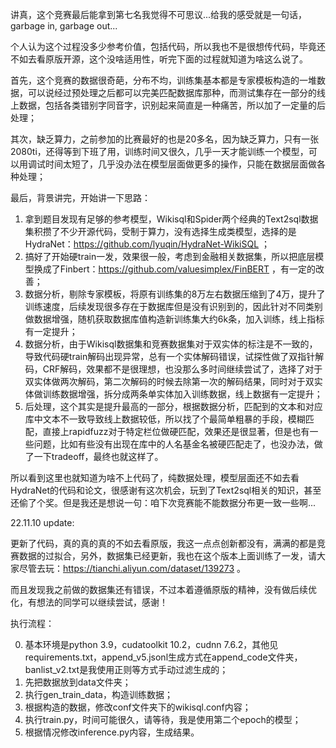 讲真，这个竞赛最后能拿到第七名我觉得不可思议...给我的感受就是一句话，garbage in, garbage out...

个人认为这个过程没多少参考价值，包括代码，所以我也不是很想传代码，毕竟还不如去看原版开源，这个没啥适用性，听完下面的过程就知道为啥这么说了。

首先，这个竞赛的数据很奇葩，分布不均，训练集基本都是专家模板构造的一堆数据，可以说经过预处理之后都可以完美匹配数据库那种，而测试集存在一部分的线上数据，包括各类错别字同音字，识别起来简直是一种痛苦，所以加了一定量的后处理；

其次，缺乏算力，之前参加的比赛最好的也是20多名，因为缺乏算力，只有一张2080ti，还得等到下班了用，训练时间又很久，几乎一天才能训练一个模型，可以用调试时间太短了，几乎没办法在模型层面做更多的操作，只能在数据层面做各种处理；

最后，背景讲完，开始讲一下思路：

1. 拿到题目发现有足够的参考模型，Wikisql和Spider两个经典的Text2sql数据集积攒了不少开源代码，受制于算力，没有选择生成类模型，选择的是HydraNet：https://github.com/lyuqin/HydraNet-WikiSQL ；
2. 搞好了开始硬train一发，效果很一般，考虑到金融相关数据集，所以把底层模型换成了Finbert：https://github.com/valuesimplex/FinBERT ，有一定的改善；
3. 数据分析，剔除专家模板，将原有训练集的8万左右数据压缩到了4万，提升了训练速度，后续发现很多存在于数据库但是没有识别到的，因此针对不同类别做数据增强，随机获取数据库值构造新训练集大约6k条，加入训练，线上指标有一定提升；
4. 数据分析，由于Wikisql数据集和竞赛数据集对于双实体的标注是不一致的，导致代码硬train解码出现异常，总有一个实体解码错误，试探性做了双指针解码，CRF解码，效果都不是很理想，也没那么多时间继续尝试了，选择了对于双实体做两次解码，第二次解码的时候去除第一次的解码结果，同时对于双实体做训练数据增强，拆分成两条单实体加入训练数据，线上数据有一定提升；
5. 后处理，这个其实是提升最高的一部分，根据数据分析，匹配到的文本和对应库中文本不一致导致线上数据较低，所以找了个最简单粗暴的手段，模糊匹配，直接上rapidfuzz对于特定栏位做硬匹配，效果还是很显著，但是也有一些问题，比如有些没有出现在库中的人名基金名被硬匹配走了，也没办法，做了一下tradeoff，最终也就这样了。

所以看到这里也就知道为啥不上代码了，纯数据处理，模型层面还不如去看HydraNet的代码和论文，很感谢有这次机会，玩到了Text2sql相关的知识，甚至还偷了个奖。但是我还是想说一句：咱下次竞赛能不能数据分布更一致一些啊...

22.11.10 update:

更新了代码，真的真的真的不如去看原版，我这一点点创新都没有，满满的都是竞赛数据的过拟合，另外，数据集已经更新，我也在这个版本上面训练了一发，请大家尽管去玩：https://tianchi.aliyun.com/dataset/139273 。

而且发现我之前做的数据集还有错误，不过本着遵循原版的精神，没有做后续优化，有想法的同学可以继续尝试，感谢！

执行流程：

0. 基本环境是python 3.9，cudatoolkit 10.2，cudnn 7.6.2，其他见requirements.txt，append_v5.jsonl生成方式在append_code文件夹，banlist_v2.txt是我使用正则等方式手动过滤生成的；
1. 先把数据放到data文件夹；
2. 执行gen_train_data，构造训练数据；
3. 根据构造的数据，修改conf文件夹下的wikisql.conf内容；
4. 执行train.py，时间可能很久，请等待，我是使用第二个epoch的模型；
5. 根据情况修改inference.py内容，生成结果。


